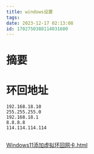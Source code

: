 ```yaml
---
title: windows设置
tags: 
date: 2023-12-17 02:13:08
id: 1702750388114031600
---
```

# 摘要







# 环回地址

```
192.168.18.10
255.255.255.0
192.168.18.1
8.8.8.8
114.114.114.114


```









 [Windows11添加虚拟环回网卡.html](assets\references\Windows11添加虚拟环回网卡.html) 
